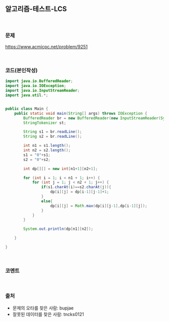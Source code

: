 알고리즘-테스트-LCS
---

<br>

### 문제
https://www.acmicpc.net/problem/9251

<br>

### 코드(본인작성)

```java
import java.io.BufferedReader;
import java.io.IOException;
import java.io.InputStreamReader;
import java.util.*;


public class Main {
    public static void main(String[] args) throws IOException {
        BufferedReader br = new BufferedReader(new InputStreamReader(System.in));
        StringTokenizer st;

        String s1 = br.readLine();
        String s2 = br.readLine();

        int n1 = s1.length();
        int n2 = s2.length();
        s1 = "0"+s1;
        s2 = "0"+s2;

        int dp[][] = new int[n1+1][n2+1];

        for (int i = 1; i < n1 + 1; i++) {
            for (int j = 1; j < n2 + 1; j++) {
                if(s1.charAt(i)==s2.charAt(j)){
                    dp[i][j] = dp[i-1][j-1]+1;
                }
                else{
                    dp[i][j] = Math.max(dp[i][j-1],dp[i-1][j]);
                }
            }
        }

        System.out.println(dp[n1][n2]);

    }

}


```


<br>

### 코멘트

<br>

### 출처
- 문제의 오타를 찾은 사람: bupjae
- 잘못된 데이터를 찾은 사람: tncks0121